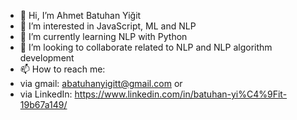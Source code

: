 - 👋 Hi, I’m Ahmet Batuhan Yiğit
- 👀 I’m interested in JavaScript, ML and NLP
- 🌱 I’m currently learning NLP with Python
- 💞️ I’m looking to collaborate related to NLP and NLP algorithm development
- 📫 How to reach me: 
- via gmail: abatuhanyigitt@gmail.com or
- via LinkedIn: https://www.linkedin.com/in/batuhan-yi%C4%9Fit-19b67a149/

<!---
batuhanyigitt/batuhanyigitt is a ✨ special ✨ repository because its `README.md` (this file) appears on your GitHub profile.
You can click the Preview link to take a look at your changes.
--->
